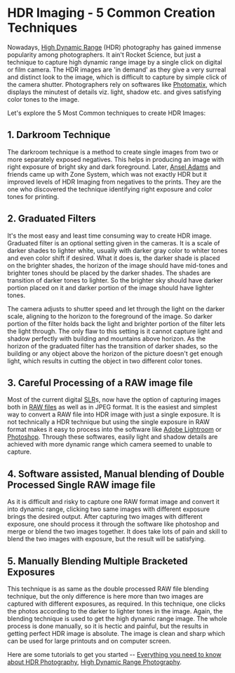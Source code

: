 # HDR Imaging - 5 Common Creation Techniques

Nowadays, <a href="/2006/what-are-hdr-or-high-dynamic-range-images/">High Dynamic Range</a> (HDR) photography has gained immense popularity among photographers. It ain't Rocket Science, but just a technique to capture high dynamic range image by a single click on digital or film camera. The HDR images are 'in demand' as they give a very surreal and distinct look to the image, which is difficult to capture by simple click of the camera shutter. Photographers rely on softwares like <a href="http://www.hdrsoft.com/">Photomatix</a>, which displays the minutest of details viz. light, shadow etc.  and gives satisfying color tones to the image. 

Let's explore the 5 Most Common techniques to create HDR Images:

## 1. Darkroom Technique

The darkroom technique is a method to create single images from two or more separately exposed negatives. This helps in producing an image with right exposure of bright sky and dark foreground. Later, <a href="http://www.anseladams.com/">Ansel Adams</a> and friends came up with Zone System, which was not exactly HDR but it improved levels of HDR Imaging from negatives to the prints. They are the one who discovered the technique identifying right exposure and color tones for printing.

## 2. Graduated Filters

It's the most easy and least time consuming way to create HDR image. Graduated filter is an optional setting given in the cameras. It is a scale of darker shades to lighter white, usually with darker gray color to whiter tones and even color shift if desired. What it does is, the darker shade is placed on the brighter shades, the horizon of the image should have mid-tones and brighter tones should be placed by the darker shades. The shades are transition of darker tones to lighter. So the brighter sky should have darker portion placed on it and darker portion of the image should have lighter tones.

The camera adjusts to shutter speed and let through the light on the darker scale, aligning to the horizon to the foreground of the image. So darker portion of the filter holds back the light and brighter portion of the filter lets the light through. The only flaw to this setting is it cannot capture light and shadow perfectly with building and mountains above horizon. As the horizon of the graduated filter has the transition of darker shades, so the building or any object above the horizon of the picture doesn't get enough light, which results in cutting the object in two different color tones. 

## 3. Careful Processing of a RAW image file

Most of the current digital <a href="http://en.wikipedia.org/wiki/Single-lens_reflex_camera">SLR</a>s, now have the option of capturing images both in <a href="http://en.wikipedia.org/wiki/Raw_image_format">RAW files</a> as well as in JPEG format. It is the easiest and simplest way to convert a RAW file into HDR image  with just a single exposure. It is not technically a HDR technique but using the single exposure in RAW format makes it easy to process into the software like <a href="http://www.adobe.com/products/photoshoplightroom/">Adobe Lightroom</a> or <a href="http://www.adobe.com/products/photoshop/">Photoshop</a>. Through these softwares, easily light and shadow details are achieved with more dynamic range which camera seemed to unable to capture. 

## 4. Software assisted, Manual blending of Double Processed Single RAW image file

As it is difficult and risky to capture one RAW format image and convert it into dynamic range, clicking two same images with different exposure brings the desired output. After capturing two images with different exposure, one should process it through the software like photoshop and merge or blend the two images together. It does take lots of pain and skill to blend the two images with exposure, but the result will be satisfying. 

## 5. Manually Blending Multiple Bracketed Exposures

This technique is as same as the double processed RAW file blending technique, but the only difference is here more than two images are captured with different exposures, as required. In this technique, one clicks the photos according to the darker to lighter tones in the image. Again, the blending technique is used to get the high dynamic range image. The whole process is done manually, so it is hectic and painful, but the results in getting perfect HDR image is absolute. The image is clean and sharp which can be used for large printouts and on computer screen.

Here are some tutorials to get you started -- <a href="http://www.stuckincustoms.com/hdr-tutorial/">Everything you need to know about HDR Photography</a>, <a href="http://www.cambridgeincolour.com/tutorials/high-dynamic-range.htm">High Dynamic Range Photography</a>.
